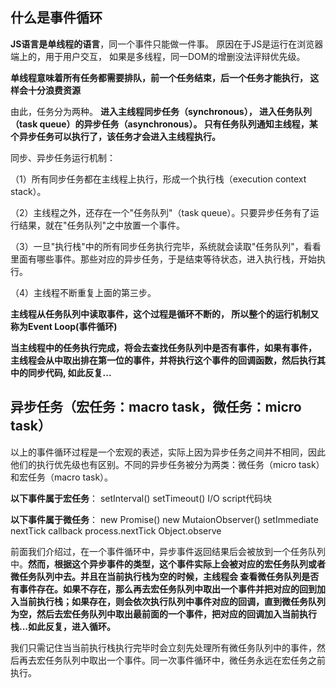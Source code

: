 ## 什么是事件循环


  **JS语言是单线程的语言**，同一个事件只能做一件事。
  原因在于JS是运行在浏览器端上的，用于用户交互，
  如果是多线程，同一DOM的增删没法评辩优先级。


  **单线程意味着所有任务都需要排队，前一个任务结束，后一个任务才能执行，
  这样会十分浪费资源**

  由此，任务分为两种。
  **进入主线程同步任务（synchronous），
  进入任务队列（task queue）的异步任务（asynchronous）。
  只有任务队列通知主线程，某个异步任务可以执行了，该任务才会进入主线程执行。**

  同步、异步任务运行机制：

  （1）所有同步任务都在主线程上执行，形成一个执行栈（execution context stack）。

  （2）主线程之外，还存在一个"任务队列"（task queue）。只要异步任务有了运行结果，就在"任务队列"之中放置一个事件。

  （3）一旦"执行栈"中的所有同步任务执行完毕，系统就会读取"任务队列"，看看里面有哪些事件。那些对应的异步任务，于是结束等待状态，进入执行栈，开始执行。

  （4）主线程不断重复上面的第三步。

   **主线程从任务队列中读取事件，这个过程是循环不断的，
   所以整个的运行机制又称为Event Loop(事件循环)**


  **当主线程中的任务执行完成，将会去查找任务队列中是否有事件，如果有事件，
   主线程会从中取出排在第一位的事件，并将执行这个事件的回调函数，然后执行其中的同步代码,
   如此反复...**


## 异步任务（宏任务：macro task，微任务：micro task）

  以上的事件循环过程是一个宏观的表述，实际上因为异步任务之间并不相同，因此他们的执行优先级也有区别。不同的异步任务被分为两类：微任务（micro task）和宏任务（macro task）。

  **以下事件属于宏任务**：
  setInterval()
  setTimeout()
  I/O
  script代码块


  **以下事件属于微任务**：
  new Promise()
  new MutaionObserver()
  setImmediate
  nextTick
  callback
  process.nextTick
  Object.observe



  前面我们介绍过，在一个事件循环中，异步事件返回结果后会被放到一个任务队列中。**然而，根据这个异步事件的类型，这个事件实际上会被对应的宏任务队列或者微任务队列中去。并且在当前执行栈为空的时候，主线程会 查看微任务队列是否有事件存在。如果不存在，那么再去宏任务队列中取出一个事件并把对应的回到加入当前执行栈；如果存在，则会依次执行队列中事件对应的回调，直到微任务队列为空，然后去宏任务队列中取出最前面的一个事件，把对应的回调加入当前执行栈...如此反复，进入循环。**

  我们只需记住当当前执行栈执行完毕时会立刻先处理所有微任务队列中的事件，然后再去宏任务队列中取出一个事件。同一次事件循环中，微任务永远在宏任务之前执行。